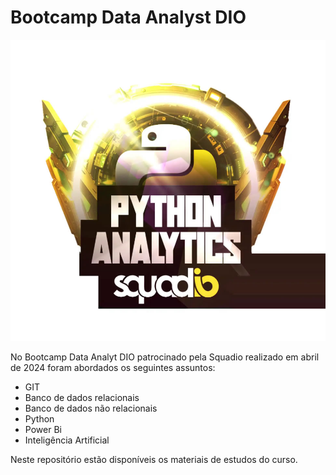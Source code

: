 # Bootcamp Data Analyst DIO

![DIO](logo_bootcamp_squadio.jpg)

No Bootcamp Data Analyt DIO patrocinado pela Squadio realizado em abril de 2024 foram abordados os seguintes assuntos:

- GIT
- Banco de dados relacionais
- Banco de dados não relacionais
- Python
- Power Bi
- Inteligência Artificial

Neste repositório estão disponíveis os materiais de estudos do curso.
